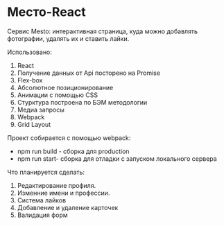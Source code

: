 # Место-React
Cервис Mesto: интерактивная страница, куда можно добавлять фотографии, удалять их и ставить лайки.  

Использовано:

1. React
2. Получение данных от Api посторено на Promise
3. Flex-box
4. Абсолютное позиционирование
5. Анимации с помощью CSS
6. Стурктура построена по БЭМ методологии
7. Медиа запросы
8. Webpack
9. Grid Layout

 
Проект собирается с помощью webpack:
 - npm run build - сборка для production
 - npm run start- сборка для отладки c запуском локального сервера

Что планируется сделать:

1. Редактирование профиля.
2. Изменние имени и профессии. 
3. Система лайков  
4. Добавление и удаление карточек  
5. Валидация форм


